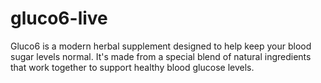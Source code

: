 # gluco6-live
Gluco6 is a modern herbal supplement designed to help keep your blood sugar levels normal. It's made from a special blend of natural ingredients that work together to support healthy blood glucose levels.
